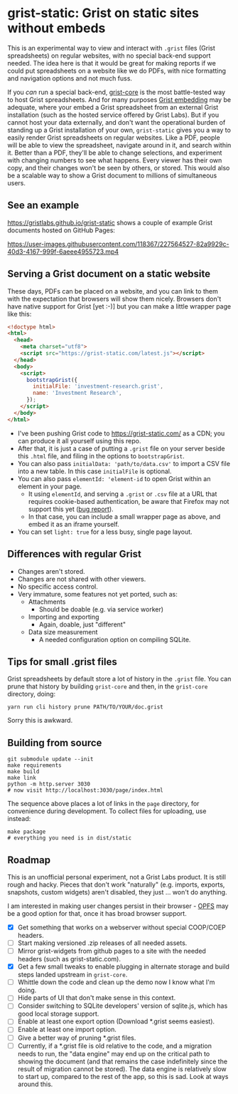 # grist-static: Grist on static sites without embeds

This is an experimental way to view and interact with `.grist` files
(Grist spreadsheets) on regular websites, with no special back-end support needed.
The idea here is that it would be great for making reports if we could put
spreadsheets on a website like we do PDFs, with nice formatting
and navigation options and not much fuss.

If you *can* run a special back-end,
[grist-core](https://github.com/gristlabs/grist-core) is the most
battle-tested way to host Grist spreadsheets.
And for many purposes [Grist embedding](https://support.getgrist.com/embedding/)
may be adequate, where your embed a Grist spreadsheet
from an external Grist installation (such as the hosted service offered by
Grist Labs). But if you cannot host your data externally, and don't want
the operational burden of standing up a Grist installation of your own,
`grist-static` gives you a way to easily render Grist spreadsheets
on regular websites.
Like a PDF, people will be able to view the spreadsheet, navigate
around in it, and search within it. Better than a PDF, they'll be
able to change selections, and experiment with changing numbers to
see what happens. Every viewer has their own copy, and their changes
won't be seen by others, or stored.
This would also be a scalable way to show a Grist document to
millions of simultaneous users.

## See an example

https://gristlabs.github.io/grist-static shows a couple of
example Grist documents hosted on GitHub Pages:

https://user-images.githubusercontent.com/118367/227564527-82a9929c-40d3-4167-999f-6aeee4955723.mp4

## Serving a Grist document on a static website

These days, PDFs can be placed on a website, and you can link to them with the expectation that browsers will show them nicely.
Browsers don't have native support for Grist [yet :-)] but you can make a little wrapper page like this:

```html
<!doctype html>
<html>
  <head>
    <meta charset="utf8">
    <script src="https://grist-static.com/latest.js"></script>
  </head>
  <body>
    <script>
      bootstrapGrist({
        initialFile: 'investment-research.grist',
        name: 'Investment Research',
      });
    </script>
  </body>
</html>
```

  * I've been pushing Grist code to https://grist-static.com/ as a CDN; you can produce it all yourself using this repo.
  * After that, it is just a case of putting a `.grist` file on your server beside this `.html` file, and filing in the options to `bootstrapGrist`.
  * You can also pass `initialData: 'path/to/data.csv'` to import a CSV file into a new table. In this case `initialFile` is optional.
  * You can also pass `elementId: 'element-id` to open Grist within an element in your page.
    - It using `elementId`, and serving a `.grist` or `.csv` file at a URL that requires cookie-based authentication, be aware that Firefox may not support this yet ([bug report](https://bugzilla.mozilla.org/show_bug.cgi?id=1741489)).
	- In that case, you can include a small wrapper page as above, and embed it as an iframe yourself.
  * You can set `light: true` for a less busy, single page layout.

## Differences with regular Grist

 * Changes aren't stored.
 * Changes are not shared with other viewers.
 * No specific access control.
 * Very immature, some features not yet ported, such as:
   - Attachments
	 - Should be doable (e.g. via service worker)
   - Importing and exporting
     - Again, doable, just "different"
   - Data size measurement
     - A needed configuration option on compiling SQLite.

## Tips for small .grist files

Grist spreadsheets by default store a lot of history in the `.grist` file.
You can prune that history by building `grist-core` and then, in the
`grist-core` directory, doing:

```
yarn run cli history prune PATH/TO/YOUR/doc.grist
```

Sorry this is awkward.

## Building from source

```
git submodule update --init
make requirements
make build
make link
python -m http.server 3030
# now visit http://localhost:3030/page/index.html
```

The sequence above places a lot of links in the `page`
directory, for convenience during development. To collect
files for uploading, use instead:

```
make package
# everything you need is in dist/static
```

## Roadmap

This is an unofficial personal experiment, not a Grist Labs product.
It is still rough and hacky. Pieces that don't work "naturally"
(e.g. imports, exports, snapshots, custom widgets) aren't disabled, they
just ... won't do anything.

I am interested in making user changes persist in their browser -
[OPFS](https://sqlite.org/wasm/doc/tip/persistence.md#opfs)
may be a good option for that, once it has broad browser support.

 * [X] Get something that works on a webserver without special COOP/COEP headers.
 * [ ] Start making versioned .zip releases of all needed assets.
 * [ ] Mirror grist-widgets from github pages to a site with the needed headers (such as grist-static.com). 
 * [X] Get a few small tweaks to enable plugging in alternate storage and build steps landed upstream in `grist-core`.
 * [ ] Whittle down the code and clean up the demo now I know what I'm doing.
 * [ ] Hide parts of UI that don't make sense in this context.
 * [ ] Consider switching to SQLite developers' version of sqlite.js, which has good local storage support.
 * [ ] Enable at least one export option (Download *.grist seems easiest).
 * [ ] Enable at least one import option.
 * [ ] Give a better way of pruning *.grist files.
 * [ ] Currently, if a *.grist file is old relative to the code, and a migration needs to run, the "data engine"
   may end up on the critical path to showing the document (and that remains the case indefinitely since the result
   of migration cannot be stored). The data engine is relatively slow to start up, compared to the rest of the
   app, so this is sad. Look at ways around this.
